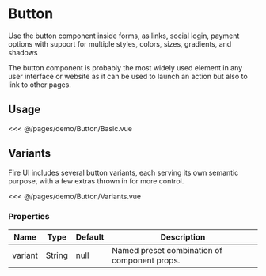 <script setup>
import Basic from './demo/Button/Basic.vue'
import Variants from './demo/Button/Variants.vue'

import ContainerFlexGap from '../../.vitepress/components/ContainerFlexGap.vue'
</script>

# Button

Use the button component inside forms, as links, social login, payment options with support for multiple styles, colors, sizes, gradients, and shadows

The button component is probably the most widely used element in any user interface or website as it can be used to launch an action but also to link to other pages.

## Usage

<DemoContainer>
  <Basic/>
</DemoContainer>

<<< @/pages/demo/Button/Basic.vue

## Variants

Fire UI includes several button variants, each serving its own semantic purpose, with a few extras thrown in for more control.

<ContainerFlexGap>
<Variants/>
</ContainerFlexGap>

<<< @/pages/demo/Button/Variants.vue

### Properties

| Name            | Type     | Default  | Description     |
| -----------     | -------- | -------- | --------------- |
| variant | String | null | Named preset combination of component props. |
